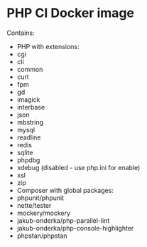 PHP CI Docker image
===================

Contains:
* PHP with extensions:
 * cgi
 * cli
 * common
 * curl
 * fpm
 * gd
 * imagick
 * interbase
 * json
 * mbstring
 * mysql
 * readline
 * redis
 * sqlite
 * phpdbg
 * xdebug (disabled - use php.ini for enable)
 * xsl
 * zip
* Composer with global packages:
 * phpunit/phpunit
 * nette/tester
 * mockery/mockery
 * jakub-onderka/php-parallel-lint
 * jakub-onderka/php-console-highlighter
 * phpstan/phpstan
